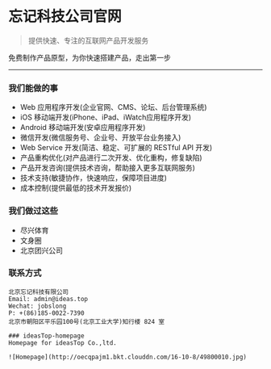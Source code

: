 # 忘记科技公司官网

> 提供快速、专注的互联网产品开发服务

免费制作产品原型，为你快速搭建产品，走出第一步

***

### 我们能做的事

* Web 应用程序开发(企业官网、CMS、论坛、后台管理系统)
* iOS 移动端开发(iPhone、iPad、iWatch应用程序开发)
* Android 移动端开发(安卓应用程序开发)
* 微信开发(微信服务号、企业号、开放平台业务接入)
* Web Service 开发(简洁、稳定、可扩展的 RESTful API 开发)
* 产品重构优化(对产品进行二次开发、优化重构，修复缺陷)
* 产品开发咨询(提供技术咨询，帮助接入更多互联网服务)
* 技术支持(敏捷协作，快速响应，保障项目进度)
* 成本控制(提供最低的技术开发报价)

### 我们做过这些

* 尽兴体育
* 文身圈
* 北京团兴公司

### 联系方式

```
北京忘记科技有限公司
Email: admin@ideas.top
Wechat: jobslong
P: +(86)185-0022-7390
北京市朝阳区平乐园100号(北京工业大学)知行楼 824 室

### ideasTop-homepage
Homepage for ideasTop Co.,ltd.

![Homepage](http://oecqpajm1.bkt.clouddn.com/16-10-8/49800010.jpg)
